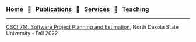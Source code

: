 
### [Home](index.md) &nbsp;&nbsp;🌴&nbsp;&nbsp; [Publications](publications.md) &nbsp;&nbsp;🌴&nbsp;&nbsp; [Services](services.md) &nbsp;&nbsp;🌴&nbsp;&nbsp; [Teaching](teaching.md)
***

<a href="https://catalog.ndsu.edu/course-catalog/descriptions/csci/" target="_blank">CSCI 714. Software Project Planning and Estimation</a>, North Dakota State University - Fall 2022